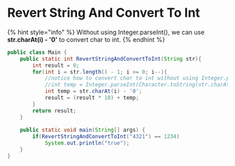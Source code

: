 # Revert String And Convert To Int

{% hint style="info" %}
Without using Integer.parseInt\(\), we can use **str.charAt\(i\) - '0'** to convert char to int.
{% endhint %}

```java
public class Main {
    public static int RevertStringAndConvertToInt(String str){
        int result = 0;
        for(int i = str.length() - 1; i >= 0; i--){
            //notice how to convert char to int without using Integer.parsInt
            //int temp = Integer.parseInt(Character.toString(str.charAt(i)));
            int temp = str.charAt(i) - '0';
            result = (result * 10) + temp;
        }
        return result;
    }
    
    public static void main(String[] args) {
        if(RevertStringAndConvertToInt("4321") == 1234)
            System.out.println("true");
    }
}
```

